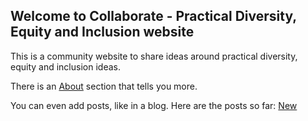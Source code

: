 ## Welcome to Collaborate - Practical Diversity, Equity and Inclusion website

This is a community website to share ideas around practical diversity, equity and inclusion ideas.

There is an [About](about) section that tells you more.


You can even add posts, like in a blog. Here are the posts so far:
[New](collaborate/2021-11-12-new.html)
